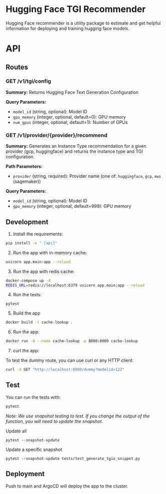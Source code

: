 # Hugging Face TGI Recommender

Hugging Face recommender is a utility package to estimate and get helpful information for deploying and training hugging face models.

# API

## Routes 

### GET /v1/tgi/config

**Summary:** Returns Hugging Face Text Generation Configuration

**Query Parameters:**
- `model_id` (string, optional): Model ID
- `gpu_memory` (integer, optional, default=0): GPU memory
- `num_gpus` (integer, optional, default=1): Number of GPUs

### GET /v1/provider/{provider}/recommend

**Summary:** Generates an Instance Type recommendation for a given provider (gcp, huggingface) and returns the instance type and TGI configuration.

**Path Parameters:**
- `provider` (string, required): Provider name (one of: `huggingface`, `gcp`, `aws` (sagemaker))

**Query Parameters:**
- `model_id` (string, optional): Model ID
- `gpu_memory` (integer, optional, default=999): GPU memory

## Development

1. Install the requirements:

```sh
pip install -e ".[api]"
````

2. Run the app with in-memory cache:

```sh
uvicorn app.main:app --reload
```

3. Run the app with redis cache:

```sh
docker-compose up -d
REDIS_URL=redis://localhost:6379 uvicorn app.main:app --reload
```

4. Run the tests:

```
pytest
```

5. Build the app

```sh
docker build -t cache-lookup .
```

6. Run the app:

```sh
docker run -d --name cache-lookup -p 8000:8000 cache-lookup
```

7. curl the app:


To test the dummy route, you can use curl or any HTTP client:

```sh
curl -X GET "http://localhost:8000/dummy?modelid=123"
```

## Test 

You can run the tests with:

```sh
pytest
```

_Note: We use snapshot testing to test. If you change the output of the function, you will need to update the snapshot._

Update all

```
pytest --snapshot-update
```

Update a specific snapshot

```
pytest --snapshot-update tests/test_generate_tgix_snippet.py
```


## Deployment 

Push to main and ArgoCD will deploy the app to the cluster.